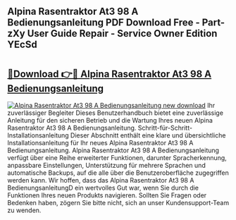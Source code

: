 ## Alpina Rasentraktor At3 98 A Bedienungsanleitung PDF Download Free - Part-zXy User Guide Repair - Service Owner Edition YEcSd

# <h2><a href="http://df5e5c.blite.top/?on=Alpina+Rasentraktor+At3+98+A+Bedienungsanleitung">🔗Download 👉🔴 Alpina Rasentraktor At3 98 A Bedienungsanleitung</a></h2>

[![Alpina Rasentraktor At3 98 A Bedienungsanleitung new download](https://i.imgur.com/lujVjoI.png)](http://df5e5c.blite.top/?on=Alpina+Rasentraktor+At3+98+A+Bedienungsanleitung)
Ihr zuverlässiger Begleiter Dieses Benutzerhandbuch bietet eine zuverlässige Anleitung für den sicheren Betrieb und die Wartung Ihres neuen Alpina Rasentraktor At3 98 A Bedienungsanleitung. Schritt-für-Schritt-Installationsanleitung Dieser Abschnitt enthält eine klare und übersichtliche Installationsanleitung für Ihr neues Alpina Rasentraktor At3 98 A Bedienungsanleitung. Alpina Rasentraktor At3 98 A Bedienungsanleitung verfügt über eine Reihe erweiterter Funktionen, darunter Spracherkennung, anpassbare Einstellungen, Unterstützung für mehrere Sprachen und automatische Backups, auf die alle über die Benutzeroberfläche zugegriffen werden kann. Wir hoffen, dass das Alpina Rasentraktor At3 98 A BedienungsanleitungD ein wertvolles Gut war, wenn Sie durch die Funktionen Ihres neuen Produkts navigieren. Sollten Sie Fragen oder Bedenken haben, zögern Sie bitte nicht, sich an unser Kundensupport-Team zu wenden.
